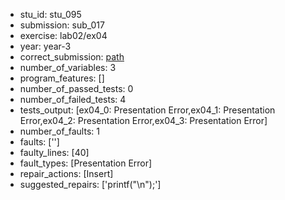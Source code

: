 - stu_id: stu_095	       
- submission: sub_017
- exercise: lab02/ex04
- year: year-3
- correct_submission: [path](https://github.com/pmorvalho/C-Pack-IPAs/blob/main/correct_submissions/year-3/lab02/ex04/ex04-stu_095-sub_016)
- number_of_variables: 3
- program_features: [] 
- number_of_passed_tests: 0
- number_of_failed_tests: 4
- tests_output: [ex04_0: Presentation Error,ex04_1: Presentation Error,ex04_2: Presentation Error,ex04_3: Presentation Error]
- number_of_faults: 1
- faults: ['']
- faulty_lines: [40]
- fault_types: [Presentation Error]
- repair_actions: [Insert] 
- suggested_repairs: ['printf("\n");']
